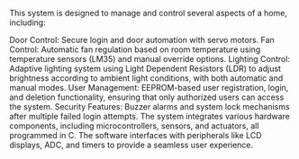 This system is designed to manage and control several aspects of a home, including:

Door Control: Secure login and door automation with servo motors.
Fan Control: Automatic fan regulation based on room temperature using temperature sensors (LM35) and manual override options.
Lighting Control: Adaptive lighting system using Light Dependent Resistors (LDR) to adjust brightness according to ambient light conditions, with both automatic and manual modes.
User Management: EEPROM-based user registration, login, and deletion functionality, ensuring that only authorized users can access the system.
Security Features: Buzzer alarms and system lock mechanisms after multiple failed login attempts.
The system integrates various hardware components, including microcontrollers, sensors, and actuators, all programmed in C. The software interfaces with peripherals like LCD displays, ADC, and timers to provide a seamless user experience.
